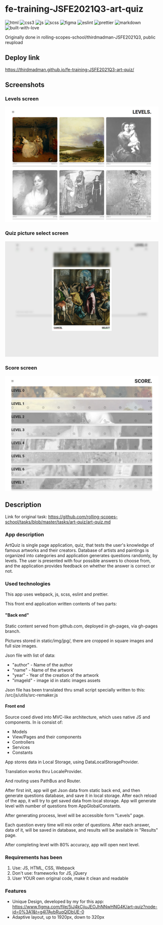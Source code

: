 # fe-training-JSFE2021Q3-art-quiz
<img src="https://img.shields.io/badge/HTML5-E34F26?style=for-the-badge&logo=html5&logoColor=white" alt="html"/> <img src="https://img.shields.io/badge/CSS3-1572B6?style=for-the-badge&logo=css3&logoColor=white" alt="css3"/> <img src="https://img.shields.io/badge/JavaScript-F7DF1E?style=for-the-badge&logo=javascript&logoColor=black" alt="js"/> <img src="https://img.shields.io/badge/SCss-CC6699?style=for-the-badge&logo=sass&logoColor=white" alt="scss"/> <img src="https://img.shields.io/badge/Figma-F24E1E?style=for-the-badge&logo=figma&logoColor=white" alt="figma"/> <img src="https://img.shields.io/badge/eslint-3A33D1?style=for-the-badge&logo=eslint&logoColor=white" alt="eslint"/> <img src="https://img.shields.io/badge/prettier-1A2C34?style=for-the-badge&logo=prettier&logoColor=F7BA3E" alt="prettier"/> <img src="https://img.shields.io/badge/Markdown-000000?style=for-the-badge&logo=markdown&logoColor=whit" alt="markdown"/> <img src="https://img.shields.io/badge/Made%20with-LOVE-red?style=for-the-badge" alt="built-with-love"/>

Originally done in rolling-scopes-school/thirdmadman-JSFE2021Q3, public reupload

## Deploy link

<https://thirdmadman.github.io/fe-training-JSFE2021Q3-art-quiz/>

## Screenshots

### Levels screen

![Levels screen](art-quiz-levels_screen.png)

### Quiz picture select screen

![Quiz picture select screen](art-quiz-picture_select_screen.png)

### Score screen

![Score screen](art-quiz-score_screen.png)

## Description

Link for original task: <https://github.com/rolling-scopes-school/tasks/blob/master/tasks/art-quiz/art-quiz.md>

### App description

ArtQuiz is single page application, quiz, that tests the user's knowledge of famous artworks and their creators. Database of artists and paintings is organized into categories and application generates questions randomly, by levels. The user is presented with four possible answers to choose from, and the application provides feedback on whether the answer is correct or not.

### Used technologies

This app uses webpack, js, scss, eslint and prettier.

This front end application written contents of two parts:

#### "Back end"

Static content served from github.com, deployed in gh-pages, via gh-pages branch.

Pictures stored in static/img/jpg/,  there are cropped in square images and full size images.

Json file with list of data:

* "author" - Name of the author
* "name" - Name of the artwork
* "year" - Year of the creation of the artwork
* "imageId" - image id in static images assets

Json file has been translated thru small script specially written to this:
/src/js/utils/src-remaker.js

#### Front end

Source coed dived into MVC-like architecture, which uses native JS and components. In is consist of:

* Models
* View/Pages and their components
* Controllers
* Services
* Constants

App stores data in Local Storage, using DataLocalStorageProvider.

Translation works thru LocaleProvider.

And routing uses PathBus and Router.

After first init, app will get Json data from static back end, and then generate questions database, and save it in local storage.
After each reload of the app, it will try to get saved data from local storage.
App will generate level with number of questions from AppGlobalConstants.

After generating process, level will be accessible form "Levels" page.

Each question every time will mix order of questions. After each answer, data of it, will be saved in database, and results will be available in "Results" page.

After completing level with 80% accuracy, app will open next level.

### Requirements has been

1. Use: JS, HTML, CSS, Webpack
2. Don't use: frameworks for JS, jQuery
3. User YOUR own original code, make it clean and readable

### Features

* Unique Design, developed by my for this app: <https://www.figma.com/file/5iJ4kCjiuJEOJhNNwHNG4K/art-quiz?node-id=0%3A1&t=g4l7AybRuqQIDbUE-0>
* Adaptive layout, up to 1920px, down to 320px
